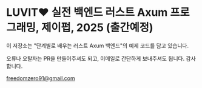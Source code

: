 # LUVIT♥ 실전 백엔드 러스트 Axum 프로그래밍, 제이펍, 2025 (출간예정)

이 저장소는 "단계별로 배우는 러스트 Axum 백엔드"의 예제 코드를 담고 있습니다.

오류나 오탈자는 PR을 만들어주셔도 되고, 이메일로 간단하게 보내주셔도 됩니다. 감사합니다.

freedomzero91@gmail.com
